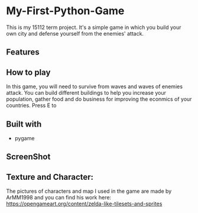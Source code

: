 # My-First-Python-Game
This is my 15112 term project.  It's a simple game in which you build your own city and defense yourself from the enemies' attack. 


## Features

## How to play
In this game, you will need to survive from waves and waves of enemies attack. You can build different buildings to help you increase your population, 
gather food and do business for improving the econmics of your countries. Press E to 

## Built with
* pygame

## ScreenShot

## Texture and Character:
The pictures of characters and map I used in the game are made by ArMM1998 and you can find his work here: https://opengameart.org/content/zelda-like-tilesets-and-sprites 

